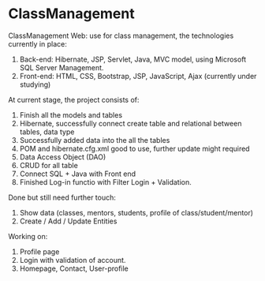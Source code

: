 # ClassManagement
ClassManagement Web: use for class management, the technologies currently in place: 

1. Back-end: Hibernate, JSP, Servlet, Java, MVC model, using Microsoft SQL Server Management.
2. Front-end: HTML, CSS, Bootstrap, JSP, JavaScript, Ajax (currently under studying)

At current stage, the project consists of:

1. Finish all the models and tables
2. Hibernate, successfully connect create table and relational between tables, data type
3. Successfully added data into the all the tables
4. POM and hibernate.cfg.xml good to use, further update might required
5. Data Access Object (DAO)
6. CRUD for all table
7. Connect SQL + Java with Front end
8. Finished Log-in functio with Filter Login + Validation.

Done but still need further touch:
1. Show data (classes, mentors, students, profile of class/student/mentor)
2. Create / Add / Update Entities


Working on:
1. Profile page
2. Login with validation of account.
3. Homepage, Contact, User-profile
